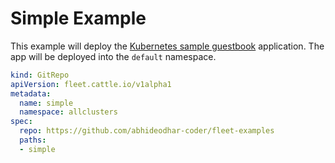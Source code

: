 # Simple Example

This example will deploy the [Kubernetes sample guestbook](https://github.com/kubernetes/examples/tree/master/guestbook/) application.
The app will be deployed into the `default` namespace.

```yaml
kind: GitRepo
apiVersion: fleet.cattle.io/v1alpha1
metadata:
  name: simple
  namespace: allclusters
spec:
  repo: https://github.com/abhideodhar-coder/fleet-examples
  paths:
  - simple
```
